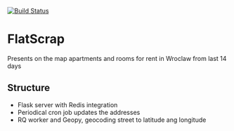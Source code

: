 [![Build Status](https://travis-ci.org/dzosz/FlatScrap.svg?branch=master)](https://travis-ci.org/dzosz/FlatScrap)
# FlatScrap
Presents on the map apartments and rooms for rent in Wroclaw from last 14 days

## Structure
* Flask server with Redis integration
* Periodical cron job updates the addresses
* RQ worker and Geopy, geocoding street to latitude ang longitude

